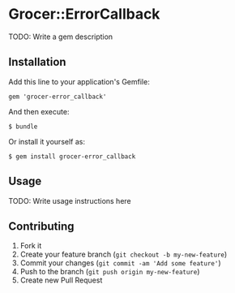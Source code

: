 # Grocer::ErrorCallback

TODO: Write a gem description

## Installation

Add this line to your application's Gemfile:

    gem 'grocer-error_callback'

And then execute:

    $ bundle

Or install it yourself as:

    $ gem install grocer-error_callback

## Usage

TODO: Write usage instructions here

## Contributing

1. Fork it
2. Create your feature branch (`git checkout -b my-new-feature`)
3. Commit your changes (`git commit -am 'Add some feature'`)
4. Push to the branch (`git push origin my-new-feature`)
5. Create new Pull Request
